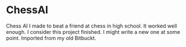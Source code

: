 # ChessAI
Chess AI I made to beat a friend at chess in high school. It worked well enough. I consider this project finished. I might write a new one at some point. Imported from my old Bitbuckt.
